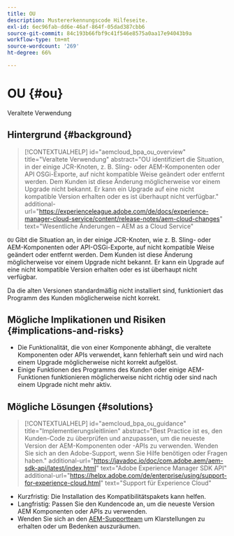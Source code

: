 ```yaml
---
title: OU
description: Mustererkennungscode Hilfeseite.
exl-id: 6ec96fab-dd6e-46af-864f-05dad387cbb6
source-git-commit: 84c193b66fbf9c41f546e8575a0aa17e94043b9a
workflow-type: tm+mt
source-wordcount: '269'
ht-degree: 66%

---
```


# OU {#ou}

Veraltete Verwendung

## Hintergrund {#background}

>[!CONTEXTUALHELP]
>id="aemcloud_bpa_ou_overview"
>title="Veraltete Verwendung"
>abstract="OU identifiziert die Situation, in der einige JCR-Knoten, z. B. Sling- oder AEM-Komponenten oder API OSGi-Exporte, auf nicht kompatible Weise geändert oder entfernt werden. Dem Kunden ist diese Änderung möglicherweise vor einem Upgrade nicht bekannt. Er kann ein Upgrade auf eine nicht kompatible Version erhalten oder es ist überhaupt nicht verfügbar."
>additional-url="https://experienceleague.adobe.com/de/docs/experience-manager-cloud-service/content/release-notes/aem-cloud-changes" text="Wesentliche Änderungen – AEM as a Cloud Service"

`OU`  Gibt die Situation an, in der einige JCR-Knoten, wie z. B. Sling- oder AEM-Komponenten oder API-OSGi-Exporte, auf nicht kompatible Weise geändert oder entfernt werden. Dem Kunden ist diese Änderung möglicherweise vor einem Upgrade nicht bekannt. Er kann ein Upgrade auf eine nicht kompatible Version erhalten oder es ist überhaupt nicht verfügbar.

Da die alten Versionen standardmäßig nicht installiert sind, funktioniert das Programm des Kunden möglicherweise nicht korrekt.

## Mögliche Implikationen und Risiken {#implications-and-risks}

* Die Funktionalität, die von einer Komponente abhängt, die veraltete Komponenten oder APIs verwendet, kann fehlerhaft sein und wird nach einem Upgrade möglicherweise nicht korrekt aufgelöst.
* Einige Funktionen des Programms des Kunden oder einige AEM-Funktionen funktionieren möglicherweise nicht richtig oder sind nach einem Upgrade nicht mehr aktiv.

## Mögliche Lösungen {#solutions}

>[!CONTEXTUALHELP]
>id="aemcloud_bpa_ou_guidance"
>title="Implementierungsleitlinien"
>abstract="Best Practice ist es, den Kunden-Code zu überprüfen und anzupassen, um die neueste Version der AEM-Komponenten oder -APIs zu verwenden. Wenden Sie sich an den Adobe-Support, wenn Sie Hilfe benötigen oder Fragen haben."
>additional-url="https://javadoc.io/doc/com.adobe.aem/aem-sdk-api/latest/index.html" text="Adobe Experience Manager SDK API"
>additional-url="https://helpx.adobe.com/de/enterprise/using/support-for-experience-cloud.html" text="Support für Experience Cloud"

* Kurzfristig: Die Installation des Kompatibilitätspakets kann helfen.
* Langfristig: Passen Sie den Kundencode an, um die neueste Version AEM Komponenten oder APIs zu verwenden.
* Wenden Sie sich an den [AEM-Supportteam](https://helpx.adobe.com/de/enterprise/using/support-for-experience-cloud.html) um Klarstellungen zu erhalten oder um Bedenken auszuräumen.
